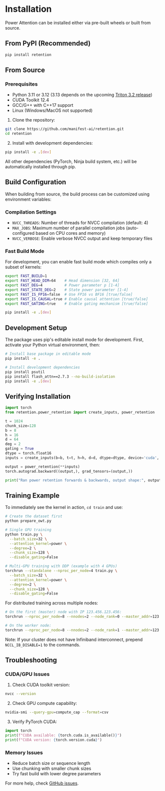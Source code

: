 # Installation

Power Attention can be installed either via pre-built wheels or built from source.

## From PyPI (Recommended)

```bash
pip install retention
```

## From Source

### Prerequisites
- Python 3.11 or 3.12 (3.13 depends on the upcoming [Triton 3.2 release](https://github.com/triton-lang/triton/issues/5215))
- CUDA Toolkit 12.4
- GCC/G++ with C++17 support
- Linux (Windows/MacOS not supported)

1. Clone the repository:
```bash
git clone https://github.com/manifest-ai/retention.git
cd retention
```

2. Install with development dependencies:
```bash
pip install -e .[dev]
```

All other dependencies (PyTorch, Ninja build system, etc.) will be automatically installed through pip.

## Build Configuration

When building from source, the build process can be customized using environment variables:

### Compilation Settings
- `NVCC_THREADS`: Number of threads for NVCC compilation (default: 4)
- `MAX_JOBS`: Maximum number of parallel compilation jobs (auto-configured based on CPU cores and memory)
- `NVCC_VERBOSE`: Enable verbose NVCC output and keep temporary files

### Fast Build Mode
For development, you can enable fast build mode which compiles only a subset of kernels:

```bash
export FAST_BUILD=1
export FAST_HEAD_DIM=64    # Head dimension [32, 64]
export FAST_DEG=4          # Power parameter p [1-4]
export FAST_STATE_DEG=2    # State power parameter [1-4]
export FAST_IS_FP16=false  # Use FP16 vs BF16 [true/false]
export FAST_IS_CAUSAL=true # Enable causal attention [true/false]
export FAST_GATING=true    # Enable gating mechanism [true/false]

pip install -e .[dev]
```

## Development Setup

The package uses pip's editable install mode for development. First, activate your Python virtual environment, then:

```bash
# Install base package in editable mode
pip install -e .

# Install development dependencies
pip install psutil
pip install flash_attn==2.7.3 --no-build-isolation
pip install -e .[dev]
```

## Verifying Installation

```python
import torch
from retention.power_retention import create_inputs, power_retention

t = 1024
chunk_size=128
b = 8
h = 16
d = 64
deg = 2
gating = True
dtype = torch.float16
inputs = create_inputs(b=b, t=t, h=h, d=d, dtype=dtype, device='cuda', gating=gating, chunk_size=chunk_size, deg=deg, requires_grad=True)

output = power_retention(**inputs)
torch.autograd.backward((output,), grad_tensors=(output,))

print("Ran power retention forwards & backwards, output shape:", output.shape)
```

## Training Example

To immediately see the kernel in action, `cd train` and use:

```bash
# Create the dataset first
python prepare_owt.py

# Single GPU training
python train.py \
  --batch_size=32 \
  --attention_kernel=power \
  --degree=2 \
  --chunk_size=128 \
  --disable_gating=False

# Multi-GPU training with DDP (example with 4 GPUs)
torchrun --standalone --nproc_per_node=4 train.py \
  --batch_size=32 \
  --attention_kernel=power \
  --degree=2 \
  --chunk_size=128 \
  --disable_gating=False
```

For distributed training across multiple nodes:
```bash
# On the first (master) node with IP 123.456.123.456:
torchrun --nproc_per_node=8 --nnodes=2 --node_rank=0 --master_addr=123.456.123.456 --master_port=1234 train.py

# On the worker node:
torchrun --nproc_per_node=8 --nnodes=2 --node_rank=1 --master_addr=123.456.123.456 --master_port=1234 train.py
```

Note: If your cluster does not have Infiniband interconnect, prepend `NCCL_IB_DISABLE=1` to the commands.

## Troubleshooting

### CUDA/GPU Issues
1. Check CUDA toolkit version:
```bash
nvcc --version
```

2. Check GPU compute capability:
```bash
nvidia-smi --query-gpu=compute_cap --format=csv
```

3. Verify PyTorch CUDA:
```python
import torch
print(f"CUDA available: {torch.cuda.is_available()}")
print(f"CUDA version: {torch.version.cuda}")
```

### Memory Issues
- Reduce batch size or sequence length
- Use chunking with smaller chunk sizes
- Try fast build with lower degree parameters

For more help, check [GitHub issues](https://github.com/manifest-ai/retention/issues).
